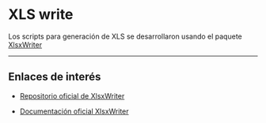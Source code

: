 # XLS write

Los scripts para generación de XLS se desarrollaron usando el paquete [XlsxWriter](https://xlsxwriter.readthedocs.io/)

---

## Enlaces de interés

+ [Repositorio oficial de XlsxWriter](https://github.com/jmcnamara/XlsxWriter)

+ [Documentación oficial XlsxWriter](https://xlsxwriter.readthedocs.io/contents.html)